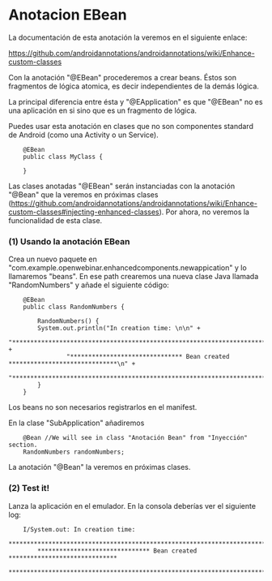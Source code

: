 # Anotacion EBean

La documentación de esta anotación la veremos en el siguiente enlace:

<https://github.com/androidannotations/androidannotations/wiki/Enhance-custom-classes>

Con la anotación "@EBean" procederemos a crear beans. Éstos son fragmentos de lógica atomica, es decir independientes de la demás lógica.

La principal diferencia entre ésta y "@EApplication" es que "@EBean" no es una aplicación en si sino que es un fragmento de lógica.

Puedes usar esta anotación en clases que no son componentes standard de Android (como una Activity o un Service).

```
	@EBean
	public class MyClass {

	}
```

Las clases anotadas "@EBean" serán instanciadas con la anotación "@Bean" que la veremos en próximas clases (<https://github.com/androidannotations/androidannotations/wiki/Enhance-custom-classes#injecting-enhanced-classes>). Por ahora, no veremos la funcionalidad de esta clase.

### (1) Usando la anotación EBean

Crea un nuevo paquete  en "com.example.openwebinar.enhancedcomponents.newappication" y lo llamaremos "beans".
En ese path crearemos una nueva clase Java llamada "RandomNumbers" y añade el siguiente código:

```
	@EBean
	public class RandomNumbers {

	    RandomNumbers() {
		System.out.println("In creation time: \n\n" +
		        "***************************************************************************\n" +
		        "******************************* Bean created ******************************\n" +
		        "***************************************************************************\n\n");
	    }
	}
```

Los beans no son necesarios registrarlos en el manifest.

En la clase  "SubApplication" añadiremos

```
    @Bean //We will see in class "Anotación Bean" from "Inyección" section.
    RandomNumbers randomNumbers;
```

La anotación "@Bean" la veremos en próximas clases.

### (2) Test it!

Lanza la aplicación en el emulador. En la consola deberías ver el siguiente log:

```
	I/System.out: In creation time:
	    ***************************************************************************
	    ******************************* Bean created ******************************
	    ***************************************************************************
```
